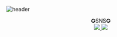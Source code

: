 ![header](https://capsule-render.vercel.app/api?type=wave&color=auto&height=300&section=header&text=Her's%20room&fontSize=90)

<div align=center>
✪SNS✪
  </div>

<div align=center>
  <a href="https://www.instagram.com/min.sup/coding_ori">
<img src="https://img.shields.io/badge/Instagram-E4405F?style=for-the-badge&logo=Instagram&logoColor=white">
  <a href="https://https://www.youtube.com/@her97/coding_ori">
<img src="https://img.shields.io/badge/YouTube-FF0000?style=for-the-badge&logo=YouTube&logoColor=white">
</div>


<!--
**her9797/her9797** is a ✨ _special_ ✨ repository because its `README.md` (this file) appears on your GitHub profile.
-->
